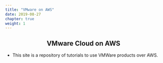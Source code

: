 ```yaml
---
title: "VMware on AWS"
date: 2019-08-27
chapter: true
weight: 1
---
```


<div style="text-align: center"><h2>VMware Cloud on AWS</h2></div>

- This site is a repository of tutorials to use VMWare products over AWS.
